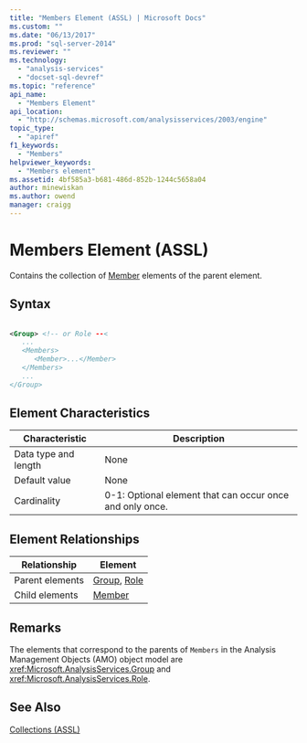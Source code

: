 ```yaml
---
title: "Members Element (ASSL) | Microsoft Docs"
ms.custom: ""
ms.date: "06/13/2017"
ms.prod: "sql-server-2014"
ms.reviewer: ""
ms.technology: 
  - "analysis-services"
  - "docset-sql-devref"
ms.topic: "reference"
api_name: 
  - "Members Element"
api_location: 
  - "http://schemas.microsoft.com/analysisservices/2003/engine"
topic_type: 
  - "apiref"
f1_keywords: 
  - "Members"
helpviewer_keywords: 
  - "Members element"
ms.assetid: 4bf585a3-b681-486d-852b-1244c5658a04
author: minewiskan
ms.author: owend
manager: craigg
---
```

# Members Element (ASSL)
  Contains the collection of [Member](../objects/member-element-assl.md) elements of the parent element.  
  
## Syntax  
  
```xml  
  
<Group> <!-- or Role --<  
   ...  
   <Members>  
      <Member>...</Member>  
   </Members>  
   ...  
</Group>  
```  
  
## Element Characteristics  
  
|Characteristic|Description|  
|--------------------|-----------------|  
|Data type and length|None|  
|Default value|None|  
|Cardinality|0-1: Optional element that can occur once and only once.|  
  
## Element Relationships  
  
|Relationship|Element|  
|------------------|-------------|  
|Parent elements|[Group](../objects/group-element-assl.md), [Role](../objects/role-element-assl.md)|  
|Child elements|[Member](../objects/member-element-assl.md)|  
  
## Remarks  
 The elements that correspond to the parents of `Members` in the Analysis Management Objects (AMO) object model are <xref:Microsoft.AnalysisServices.Group> and <xref:Microsoft.AnalysisServices.Role>.  
  
## See Also  
 [Collections &#40;ASSL&#41;](collections-assl.md)  
  
  
